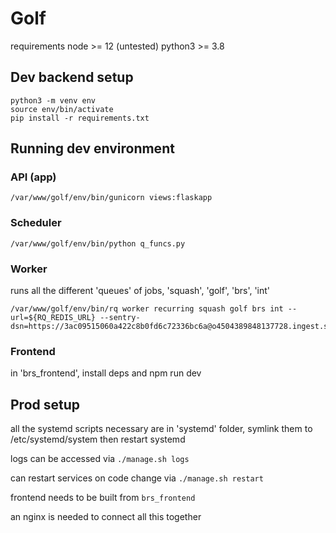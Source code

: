 # Golf

requirements
node >= 12 (untested)
python3 >= 3.8

## Dev backend setup

```
python3 -m venv env
source env/bin/activate
pip install -r requirements.txt
```

## Running dev environment

### API (app)

```
/var/www/golf/env/bin/gunicorn views:flaskapp
```

### Scheduler

```
/var/www/golf/env/bin/python q_funcs.py
```

### Worker

runs all the different 'queues' of jobs, 'squash', 'golf', 'brs', 'int'

```
/var/www/golf/env/bin/rq worker recurring squash golf brs int --url=${RQ_REDIS_URL} --sentry-dsn=https://3ac09515060a422c8b0fd6c72336bc6a@o4504389848137728.ingest.sentry.io/4504389849841664
```

### Frontend

in 'brs_frontend', install deps and npm run dev

## Prod setup

all the systemd scripts necessary are in 'systemd' folder, symlink them to /etc/systemd/system then restart systemd

logs can be accessed via `./manage.sh logs`

can restart services on code change via `./manage.sh restart`

frontend needs to be built from `brs_frontend`

an nginx is needed to connect all this together
